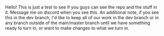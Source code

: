 Hello! This is just a test to see if you guys can see the repo and the stuff in it. Message me on discord when you see this. An additional note, if you see this in the dev branch, I'd like to keep all of our work in the dev branch or in any branch outside of the main/master branch until we have something ready to turn in, or want to make changes to what we turn in.
